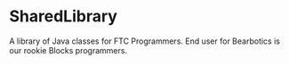 # SharedLibrary
A library of Java classes for FTC Programmers.  End user for Bearbotics is our rookie Blocks programmers.
